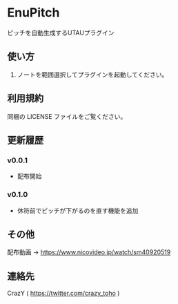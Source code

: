 # EnuPitch

ピッチを自動生成するUTAUプラグイン

## 使い方

1. ノートを範囲選択してプラグインを起動してください。

## 利用規約

同梱の LICENSE ファイルをご覧ください。

## 更新履歴

### v0.0.1

- 配布開始

### v0.1.0

- 休符前でピッチが下がるのを直す機能を追加

## その他

配布動画 → https://www.nicovideo.jp/watch/sm40920519

## 連絡先

CrazY ( https://twitter.com/crazy_toho )
